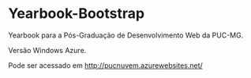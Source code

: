 Yearbook-Bootstrap
==================

Yearbook para a Pós-Graduação de Desenvolvimento Web da PUC-MG.

Versão Windows Azure.

Pode ser acessado em http://pucnuvem.azurewebsites.net/
